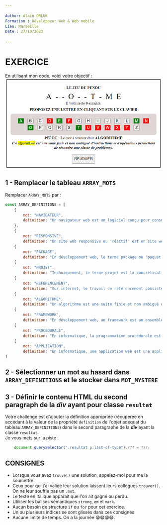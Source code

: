 ```yaml
---

Author: Alain ORLUK  
Formation : Développeur Web & Web mobile  
Lieu: Marseille
Date : 27/10/2023  

---
```

# **EXERCICE**

En utilisant mon code, voici votre objectif :  
![Résultat attendu"](./assets/img/exemple-resultat.png "Résultat attendu")

## **1 - Remplacer le tableau `ARRAY_MOTS`**

Remplacer `ARRAY_MOTS` par :  

```js
const ARRAY_DEFINITIONS = [
    {
        mot: "NAVIGATEUR",
        definition: "Un navigateur web est un logiciel conçu pour consulter et afficher le World Wide Web"
    },
    {
        mot: "RESPONSIVE",
        definition: "Un site web responsive ou 'réactif' est un site web dont la conception vise à offrir une consultation confortable sur des écrans de tailles très différentes"},
    {
        mot: "PACKAGE",
        definition: "En développement web, le terme package ou 'paquet' est le nom donné à une bibliothèque logicielle."},
    {
        mot: "PROJET",
        definition: "Techniquement, le terme projet est la concrétisation ou la réalisation d'une idée en mobilisant les ressources nécessaires dont on a besoin, en fixant et en respectant le délai de sa réalisation sans oublier la qualité de la finalité."},
    {
        mot: "REFERENCEMENT",
        definition: "Sur internet, le travail de référencement consiste à améliorer le positionnement et la visibilité de sites dans des pages de résultats de moteurs de recherche ou d'annuaires."},
    {
        mot: "ALGORITHME",
        definition: "Un algorithme est une suite finie et non ambiguë d'instructions et d\'opérations permettant de résoudre une classe de problèmes."},
    {
        mot: "FRAMEWORK",
        definition: "En développement web, un framework est un ensemble cohérent de composants structurels qui sert à créer l'architecture de tout ou partie d'une application"},
    {
        mot: "PROCEDURALE",
        definition: "En informatique, la programmation procédurale est un paradigme qui se fonde sur le concept d'appel procédural. Une procédure, aussi appelée routine, sous-routine ou fonction (à ne pas confondre avec les fonctions de la programmation fonctionnelle reposant sur des fonctions mathématiques), contient simplement une série d'étapes à réaliser. N\'importe quelle procédure peut être appelée à n'importe quelle étape de l\'exécution du programme, y compris à l\'intérieur d\'autres procédures, voire dans la procédure elle-même (récursivité)."},
    {
        mot: "APPLICATION",
        definition: "En informatique, une application web est une application manipulable directement en ligne grâce à un navigateur web et qui ne nécessite donc pas d'installation sur les machines clientes, contrairement aux applications mobiles."}
]
```

## **2 - Sélectionner un mot au hasard dans `ARRAY_DEFINITIONS` et le stocker dans `MOT_MYSTERE`**

## **3 - Définir le contenu HTML du second paragraph de la *div* ayant pour classe `resultat`**

Votre challenge est d'ajouter la définition appropriée (récupérée en accédant à la valeur de la propriété `definition` de l'objet adéquat du tableau `ARRAY_DEFINITIONS`) dans le second paragraphe de la ***div*** ayant la classe `resultat`.  
Je vous mets sur la piste :  

```js
    document.querySelector(".resultat p:last-of-type").??? = ???;
```

## **CONSIGNES**

- Lorsque vous avez `trouve()` une solution, appelez-moi pour me la soumettre.
- Ceux pour qui j'ai validé leur solution laissent leurs collègues `trouver()`. On ne leur souffle pas un `.mot`.
- Le texte en italique apparait que l'on ait gagné ou perdu.
- Utiliser les balises sémantiques `strong`, `em` et `mark`.
- Aucun besoin de structure `if` ou `for` pour cet exercice.
- Un ou plusieurs indices se sont glissés dans ces consignes.
- Aucune limite de temps. On a la journée 😁😁😁😁.
